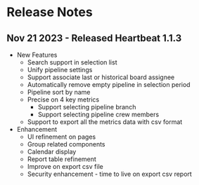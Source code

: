 # Release Notes
## Nov 21 2023 - Released Heartbeat 1.1.3
- New Features
  - Search support in selection list
  - Unify pipeline settings
  - Support associate last or historical board assignee
  - Automatically remove empty pipeline in selection period
  - Pipeline sort by name
  - Precise on 4 key metrics
    - Support selecting pipeline branch
    - Support selecting pipeline crew members
  - Support to export all the metrics data with csv format
- Enhancement
  - UI refinement on pages
  - Group related components
  - Calendar display
  - Report table refinement
  - Improve on export csv file
  - Security enhancement - time to live on export csv report
